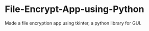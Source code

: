 # File-Encrypt-App-using-Python
Made a file encryption app using tkinter, a python library for GUI.
